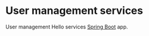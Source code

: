 # User management services


User management Hello services [Spring Boot](http://projects.spring.io/spring-boot/) app.
